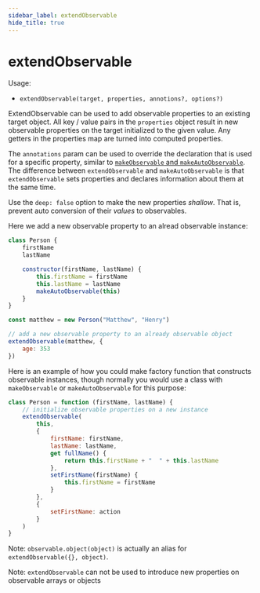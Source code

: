 ```yaml
---
sidebar_label: extendObservable
hide_title: true
---
```


# extendObservable

Usage:

-   `extendObservable(target, properties, annotions?, options?)`

ExtendObservable can be used to add observable properties to an existing target object.
All key / value pairs in the `properties` object result in new observable properties on the target initialized to the given value. Any getters in the properties map are turned into computed properties.

The `annotations` param can be used to override the declaration that is used for a specific property, similar to [`makeObservable` and `makeAutoObservable`](make-observable.md). The difference between `extendObservable` and `makeAutoObservable` is that `extendObservable` sets properties and declares information about them at the same time.

Use the `deep: false` option to make the new properties _shallow_. That is, prevent auto conversion of their _values_ to observables.

Here we add a new observable property to an alread observable instance:

```javascript
class Person {
    firstName
    lastName

    constructor(firstName, lastName) {
        this.firstName = firstName
        this.lastName = lastName
        makeAutoObservable(this)
    }
}

const matthew = new Person("Matthew", "Henry")

// add a new observable property to an already observable object
extendObservable(matthew, {
    age: 353
})
```

Here is an example of how you could make factory function that constructs
observable instances, though normally you would use a class with `makeObservable` or `makeAutoObservable` for this purpose:

```javascript
class Person = function (firstName, lastName) {
    // initialize observable properties on a new instance
    extendObservable(
        this,
        {
            firstName: firstName,
            lastName: lastName,
            get fullName() {
                return this.firstName + "  " + this.lastName
            },
            setFirstName(firstName) {
                this.firstName = firstName
            }
        },
        {
            setFirstName: action
        }
    )
}
```

Note: `observable.object(object)` is actually an alias for `extendObservable({}, object)`.

Note: `extendObservable` can not be used to introduce new properties on observable arrays or objects
